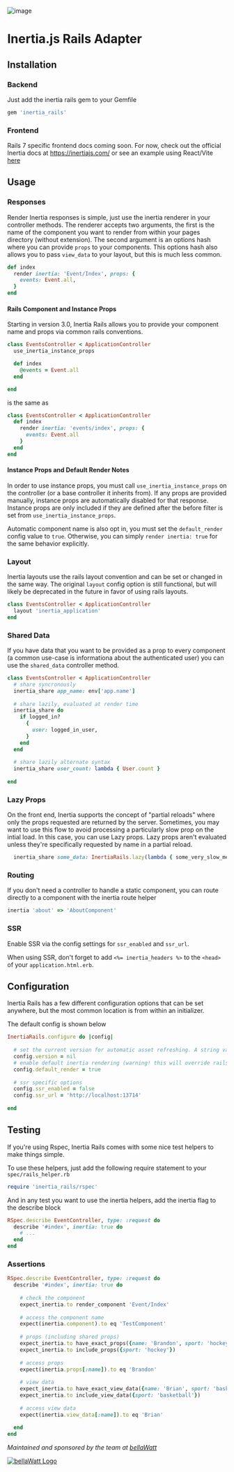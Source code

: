 ![image](https://user-images.githubusercontent.com/6599653/114456558-032e2200-9bab-11eb-88bc-a19897f417ba.png)


# Inertia.js Rails Adapter

## Installation

### Backend

Just add the inertia rails gem to your Gemfile
```ruby
gem 'inertia_rails'
```

### Frontend

Rails 7 specific frontend docs coming soon. For now, check out the official Inertia docs at https://inertiajs.com/ or see an example using React/Vite [here](https://github.com/BrandonShar/inertia-rails-template)

## Usage

### Responses

Render Inertia responses is simple, just use the inertia renderer in your controller methods. The renderer accepts two arguments, the first is the name of the component you want to render from within your pages directory (without extension). The second argument is an options hash where you can provide `props` to your components. This options hash also allows you to pass `view_data` to your layout, but this is much less common.

```ruby
def index
  render inertia: 'Event/Index', props: {
    events: Event.all,
  }
end
```

#### Rails Component and Instance Props 

Starting in version 3.0, Inertia Rails allows you to provide your component name and props via common rails conventions. 

```ruby
class EventsController < ApplicationController
  use_inertia_instance_props

  def index
    @events = Event.all
  end

end
```

is the same as 


```ruby
class EventsController < ApplicationController
  def index
    render inertia: 'events/index', props: {
      events: Event.all
    }
  end
end
```

#### Instance Props and Default Render Notes 

In order to use instance props, you must call `use_inertia_instance_props` on the controller (or a base controller it inherits from). If any props are provided manually, instance props
are automatically disabled for that response. Instance props are only included if they are defined after the before filter is set from `use_inertia_instance_props`.

Automatic component name is also opt in, you must set the `default_render` config value to `true`. Otherwise, you can simply `render inertia: true` for the same behavior explicitly. 

### Layout 

Inertia layouts use the rails layout convention and can be set or changed in the same way. The original `layout` config option is still functional, but will likely be deprecated in the future in favor
of using rails layouts.

```ruby
class EventsController < ApplicationController
  layout 'inertia_application'
end
```


### Shared Data

If you have data that you want to be provided as a prop to every component (a common use-case is informationa about the authenticated user) you can use the `shared_data` controller method.

```ruby
class EventsController < ApplicationController
  # share syncronously
  inertia_share app_name: env['app.name']
  
  # share lazily, evaluated at render time
  inertia_share do
    if logged_in?
      {
        user: logged_in_user,
      }
    end
  end
  
  # share lazily alternate syntax
  inertia_share user_count: lambda { User.count }
  
end
```

### Lazy Props

On the front end, Inertia supports the concept of "partial reloads" where only the props requested are returned by the server. Sometimes, you may want to use this flow to avoid processing a particularly slow prop on the intial load. In this case, you can use Lazy props. Lazy props aren't evaluated unless they're specifically requested by name in a partial reload.

```ruby
  inertia_share some_data: InertiaRails.lazy(lambda { some_very_slow_method })
```

### Routing

If you don't need a controller to handle a static component, you can route directly to a component with the inertia route helper

```ruby
inertia 'about' => 'AboutComponent'
```

### SSR

Enable SSR via the config settings for `ssr_enabled` and `ssr_url`.

When using SSR, don't forget to add `<%= inertia_headers %>` to the `<head>` of your `application.html.erb`.

## Configuration

Inertia Rails has a few different configuration options that can be set anywhere, but the most common location is from within an initializer.

The default config is shown below
```ruby
InertiaRails.configure do |config|
  
  # set the current version for automatic asset refreshing. A string value should be used if any.
  config.version = nil
  # enable default inertia rendering (warning! this will override rails default rendering behavior)
  config.default_render = true
  
  # ssr specific options
  config.ssr_enabled = false
  config.ssr_url = 'http://localhost:13714'
  
end
```

## Testing

If you're using Rspec, Inertia Rails comes with some nice test helpers to make things simple. 

To use these helpers, just add the following require statement to your `spec/rails_helper.rb`

```ruby
require 'inertia_rails/rspec'
```

And in any test you want to use the inertia helpers, add the inertia flag to the describe block

```ruby
RSpec.describe EventController, type: :request do
  describe '#index', inertia: true do
    # ...
  end
end
```

### Assertions

```ruby
RSpec.describe EventController, type: :request do
  describe '#index', inertia: true do
    
    # check the component
    expect_inertia.to render_component 'Event/Index'
    
    # access the component name
    expect(inertia.component).to eq 'TestComponent'
    
    # props (including shared props)
    expect_inertia.to have_exact_props({name: 'Brandon', sport: 'hockey'})
    expect_inertia.to include_props({sport: 'hockey'})
    
    # access props
    expect(inertia.props[:name]).to eq 'Brandon'
    
    # view data
    expect_inertia.to have_exact_view_data({name: 'Brian', sport: 'basketball'})
    expect_inertia.to include_view_data({sport: 'basketball'})
    
    # access view data 
    expect(inertia.view_data[:name]).to eq 'Brian'
    
  end
end

```

*Maintained and sponsored by the team at [bellaWatt](https://bellawatt.com/)*

[![bellaWatt Logo](https://user-images.githubusercontent.com/6599653/114456832-5607d980-9bab-11eb-99c8-ab39867c384e.png)](https://bellawatt.com/)
